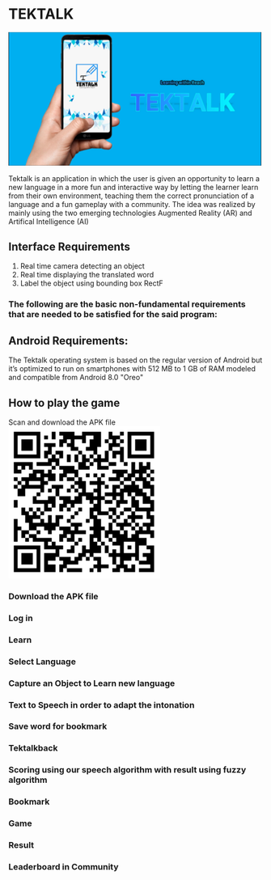 # TEKTALK

<img src ="sample_images/tektalkimage.png" width = 500>

Tektalk is an application in which the user is given an opportunity to learn a new language in a more fun and interactive way by letting the learner learn from their own environment, teaching them the correct pronunciation of a language and a fun gameplay with a community. The idea was realized by mainly using the two emerging technologies Augmented Reality (AR) and Artifical Intelligence (AI)


## Interface Requirements 

1. Real time camera detecting an object 
2. Real time displaying the translated word
3. Label the object using bounding box RectF

### The following are the basic non-fundamental requirements that are needed to be satisfied for the said program: 


## Android Requirements:
The Tektalk operating system is based on the regular version of Android but it’s optimized to run on smartphones with 512 MB to 1 GB of RAM modeled and compatible from Android 8.0 "Oreo"

## How to play the game
Scan and download the APK file 
<img src ="sample_images/TektalkAPK.png" width = 300>


### Download the APK file

### Log in

### Learn 

### Select Language 

### Capture an Object to Learn new language

### Text to Speech in order to adapt the intonation

### Save word for bookmark

### Tektalkback

### Scoring using our speech algorithm with result using fuzzy algorithm

### Bookmark

### Game

### Result

### Leaderboard in Community







